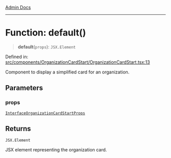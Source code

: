 [Admin Docs](/)

***

# Function: default()

> **default**(`props`): `JSX.Element`

Defined in: [src/components/OrganizationCardStart/OrganizationCardStart.tsx:13](https://github.com/PalisadoesFoundation/talawa-admin/blob/main/src/components/OrganizationCardStart/OrganizationCardStart.tsx#L13)

Component to display a simplified card for an organization.

## Parameters

### props

[`InterfaceOrganizationCardStartProps`](../../../../types/Organization/interface/interfaces/InterfaceOrganizationCardStartProps.md)

## Returns

`JSX.Element`

JSX element representing the organization card.
